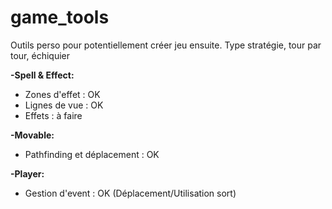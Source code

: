 # game_tools
Outils perso pour potentiellement créer jeu ensuite. Type stratégie, tour par tour, échiquier

<b>-Spell & Effect:</b>

* Zones d'effet : OK
* Lignes de vue : OK
* Effets : à faire

<b>-Movable:</b>

* Pathfinding et déplacement : OK

<b>-Player:</b>

* Gestion d'event : OK (Déplacement/Utilisation sort)
